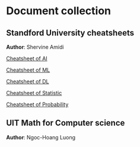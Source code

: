 # Document collection 
## Standford University cheatsheets
**Author**: Shervine Amidi

[Cheatsheet of AI](https://github.com/hoangtv2000/document-collection/blob/main/super-cheatsheet-artificial-intelligence.pdf)

[Cheatsheet of ML](https://github.com/hoangtv2000/document-collection/blob/main/super-cheatsheet-machine-learning.pdf)

[Cheatsheet of DL](https://github.com/hoangtv2000/document-collection/blob/main/super-cheatsheet-deep-learning.pdf)

[Cheatsheet of Statistic](https://github.com/hoangtv2000/document-collection/blob/main/cheatsheet-statistics.pdf)

[Cheatsheet of Probability](https://github.com/hoangtv2000/document-collection/blob/main/cheatsheet-probability.pdf)

## UIT Math for Computer science
**Author**: Ngoc-Hoang Luong
